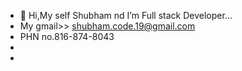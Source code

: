 - 👋 Hi,My self Shubham  nd  I’m  Full stack Developer...
- My gmail>> shubham.code.19@gmail.com
- PHN no.816-874-8043
- 
-  

<!---
shubham-code-19/shubham-code-19 is a ✨ special ✨ repository because its `README.md` (this file) appears on your GitHub profile.
You can click the Preview link to take a look at your changes.
--->
